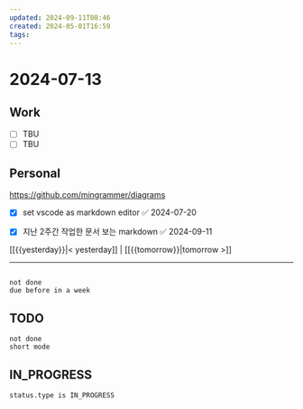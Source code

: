 ```yaml
---
updated: 2024-09-11T08:46
created: 2024-05-01T16:59
tags: 
---
```


# 2024-07-13  

## Work

- [ ] TBU
- [ ] TBU  

## Personal

https://github.com/mingrammer/diagrams

- [x] set vscode as markdown editor ✅ 2024-07-20
- [x] 지난 2주간 작업한 문서 보는 markdown ✅ 2024-09-11




  
  
[[{{yesterday}}|< yesterday]] | [[{{tomorrow}}|tomorrow >]]  
  
---  

```tasks

not done
due before in a week
```



## TODO
```tasks  
not done  
short mode  
```

## IN_PROGRESS
```tasks  
status.type is IN_PROGRESS
```

